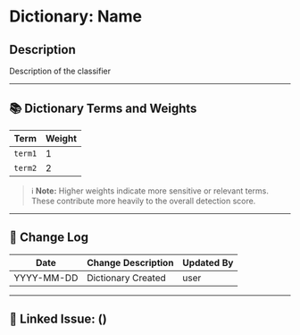 # Dictionary: Name

## Description  
Description of the classifier

---

## 📚 Dictionary Terms and Weights

| Term              | Weight |
|-------------------|--------|
| `term1`  | 1 |
| `term2`  | 2 |

> ℹ️ **Note:** Higher weights indicate more sensitive or relevant terms. These contribute more heavily to the overall detection score.

---

## 🔄 Change Log

| Date       | Change Description                        | Updated By    |
|------------|--------------------------------------------|---------------|
| YYYY-MM-DD | Dictionary Created | user|

---

## 🔧 Linked Issue: ()
